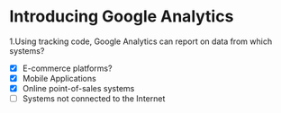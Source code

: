 # Introducing Google Analytics

1.Using tracking code, Google Analytics can report on data from which systems?

- [x] E-commerce platforms?
- [x] Mobile Applications
- [x] Online point-of-sales systems
- [ ] Systems not connected to the Internet
